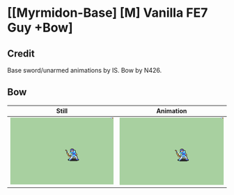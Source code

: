 # [\[Myrmidon-Base\] \[M\] Vanilla FE7 Guy +Bow]

## Credit

Base sword/unarmed animations by IS.
Bow by N426.
	
## Bow

| Still | Animation |
| :---: | :-------: |
| ![Bow still](./Bow_000.png) | ![Bow animation](./Bow.gif) |
